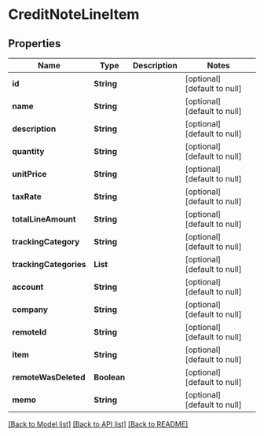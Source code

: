 # CreditNoteLineItem
## Properties

| Name | Type | Description | Notes |
|------------ | ------------- | ------------- | -------------|
| **id** | **String** |  | [optional] [default to null] |
| **name** | **String** |  | [optional] [default to null] |
| **description** | **String** |  | [optional] [default to null] |
| **quantity** | **String** |  | [optional] [default to null] |
| **unitPrice** | **String** |  | [optional] [default to null] |
| **taxRate** | **String** |  | [optional] [default to null] |
| **totalLineAmount** | **String** |  | [optional] [default to null] |
| **trackingCategory** | **String** |  | [optional] [default to null] |
| **trackingCategories** | **List** |  | [optional] [default to null] |
| **account** | **String** |  | [optional] [default to null] |
| **company** | **String** |  | [optional] [default to null] |
| **remoteId** | **String** |  | [optional] [default to null] |
| **item** | **String** |  | [optional] [default to null] |
| **remoteWasDeleted** | **Boolean** |  | [optional] [default to null] |
| **memo** | **String** |  | [optional] [default to null] |

[[Back to Model list]](../README.md#documentation-for-models) [[Back to API list]](../README.md#documentation-for-api-endpoints) [[Back to README]](../README.md)

